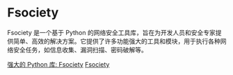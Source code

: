 # Fsociety

<show-structure depth="2"/>

Fsociety 是一个基于 Python 的网络安全工具库，旨在为开发人员和安全专家提供简单、高效的解决方案。它提供了许多功能强大的工具和模块，用于执行各种网络安全任务，如信息收集、漏洞扫描、密码破解等。

<seealso>
<category ref="ref_docs">
    <a href="https://mp.weixin.qq.com/s/B_5VStrEtaPehJejca6DfA">强大的 Python 库: Fsociety</a>
</category>
<category ref="ref_github">
    <a href="https://github.com/Manisso/fsociety">Fsociety</a>
</category>
<category ref="ref_issues"></category>
<category ref="ref_hf"></category>
<category ref="ref_ms"></category>
</seealso>